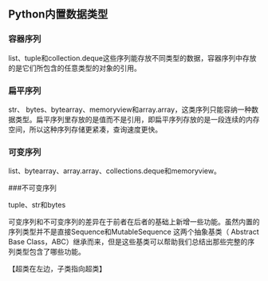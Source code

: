 ## Python内置数据类型

### 容器序列

list、tuple和collection.deque这些序列能存放不同类型的数据，容器序列中存放的是它们所包含的任意类型的对象的引用。

### 扁平序列

str、 bytes、bytearray、memoryview和array.array，这类序列只能容纳一种数据类型。扁平序列里存放的是值而不是引用，即扁平序列存放的是一段连续的内存空间，所以这种序列存储更紧凑，查询速度更快。

### 可变序列

list、bytearray、array.array、collections.deque和memoryview。  

###不可变序列 

tuple、str和bytes

可变序列和不可变序列的差异在于前者在后者的基础上新增一些功能。虽然内置的序列类型并不是直接Sequence和MutableSequence 这两个抽象基类（ Abstract Base Class，ABC）继承而来，但是这些基类可以帮助我们总结出那些完整的序列类型包含了哪些功能。

【超类在左边，子类指向超类】
